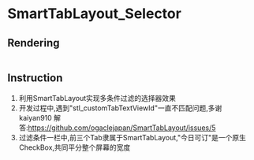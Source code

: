 # SmartTabLayout_Selector

## Rendering
![]()

## Instruction
1. 利用SmartTabLayout实现多条件过滤的选择器效果
2. 开发过程中,遇到"stl_customTabTextViewId"一直不匹配问题,多谢 kaiyan910 解答:https://github.com/ogaclejapan/SmartTabLayout/issues/5
3. 过滤条件一栏中,前三个Tab隶属于SmartTabLayout,"今日可订"是一个原生CheckBox,共同平分整个屏幕的宽度